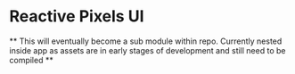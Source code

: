 # Reactive Pixels UI

** This will eventually become a sub module within repo. Currently nested inside app as assets are in early stages of development and still need to be compiled **
